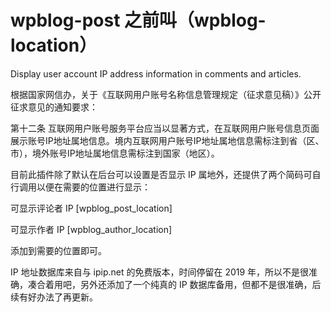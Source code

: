 # wpblog-post 之前叫（wpblog-location）
Display user account IP address information in comments and articles.


根据国家网信办，关于《互联网用户账号名称信息管理规定（征求意见稿）》公开征求意见的通知要求：

第十二条 互联网用户账号服务平台应当以显著方式，在互联网用户账号信息页面展示账号IP地址属地信息。境内互联网用户账号IP地址属地信息需标注到省（区、市），境外账号IP地址属地信息需标注到国家（地区）。

目前此插件除了默认在后台可以设置是否显示 IP 属地外，还提供了两个简码可自行调用以便在需要的位置进行显示：

可显示评论者 IP
[wpblog_post_location] 

可显示作者 IP
[wpblog_author_location]

添加到需要的位置即可。

IP 地址数据库来自与 ipip.net 的免费版本，时间停留在 2019 年，所以不是很准确，凑合着用吧，另外还添加了一个纯真的 IP 数据库备用，但都不是很准确，后续有好办法了再更新。
